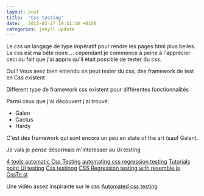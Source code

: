 ```yaml
---
layout: post
title:  "Css testing"
date:   2015-03-27 19:41:18 +0100
categories: jekyll update
---
```


<div class="panel-body">
<p>Le css un langage de type impératif pour rendre les pages html plus belles. Le css est ma bête noire ... cependant je commence à peine à l'apprécier ceci du fait que j'ai appris qu'il était possible de tester du css.</p>
<p>Oui ! Vous avez bien entendu on peut tester du css, des framework de test en Css existent</p>
<p>Different type de framework css existent pour différentes fonctionnalités</p>
<p>Parmi ceux que j'ai découvert j'ai trouvé:</p>
<ul>
<li>Galen</li>
<li>Cactus</li>
<li>Hardy</li>
</ul>
<p>C'est des framework qui sont encore un peu en state of the art (sauf Galen).</p>
<p>Je vais je pense désormais m'interesser au Ui testing</p>

<a href="http://www.creativebloq.com/css3/4-tools-automatic-css-testing-7133777">4 tools automatic Css Testing</a>
<a href="https://css-tricks.com/automating-css-regression-testing/">automating css regression testing</a>
<a href="http://www.tutorialspoint.com/software_testing_dictionary/use_interface_testing.htm">Tutorials point Ui testing</a>
<a href="http://tldr.huddle.com/blog/css-testing/">Css testinog</a>
<a href="https://www.lullabot.com/blog/article/css-regression-testing-resemblejs">CSS Regression testing with resemble.js</a>
<a href="http://csste.st/">CssTe.st</a>

<p>Une vidéo assez inspirante sur le css <a href="https://www.youtube.com/watch?v=2PU6JX4S7zI">Automated css testing</a></p>

</div>
